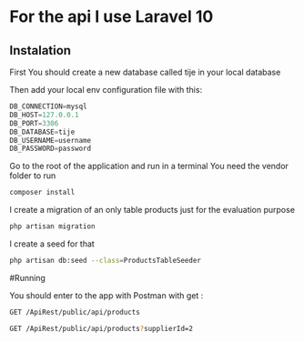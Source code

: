 # For the api I use Laravel 10
## Instalation


First You should create a new database called tije in your local database

Then add your local env configuration file with this:
```python
DB_CONNECTION=mysql
DB_HOST=127.0.0.1
DB_PORT=3306
DB_DATABASE=tije
DB_USERNAME=username
DB_PASSWORD=password
```
Go to the root of the application and run in a terminal
You need the vendor folder to run

```bash
composer install

```
I create a migration of an only table products just for the evaluation purpose

```bash
php artisan migration

```
I create a seed for that

```bash
php artisan db:seed --class=ProductsTableSeeder

```

#Running

You should enter to the app with Postman with get :
```bash
GET /ApiRest/public/api/products

```
```bash
GET /ApiRest/public/api/products?supplierId=2

```
